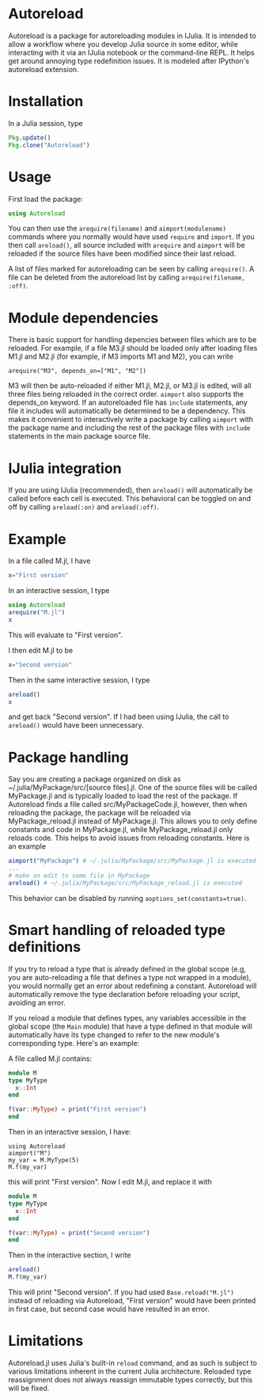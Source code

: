 Autoreload
===============

Autoreload is a package for autoreloading modules in IJulia. It is intended to allow a workflow where you develop Julia source in some editor, while interacting with it via an IJulia notebook or the command-line REPL. It helps get around annoying type redefinition issues. It is modeled after IPython's autoreload extension.

Installation
=============
In a Julia session, type

```julia
Pkg.update()
Pkg.clone("Autoreload")
```

Usage
=======
First load the package:

```julia
using Autoreload
```

You can then use the ```arequire(filename)``` and ```aimport(modulename)``` commands where you normally would have used ```require``` and ```import```. If you then call ```areload()```, all source included with ```arequire``` and ```aimport``` will be reloaded if the source files have been modified since their last reload. 

A list of files marked for autoreloading can be seen by calling ```arequire()```. A file can be deleted from the autoreload list by calling ```arequire(filename, :off)```.

Module dependencies
====================
There is basic support for handling depencies between files which are to be reloaded. For example, if a file M3.jl should be loaded only after loading files M1.jl and M2.jl (for example, if M3 imports M1 and M2), you can write

```
arequire("M3", depends_on=["M1", "M2"])
```

M3 will then be auto-reloaded if either M1.jl, M2.jl, or M3.jl is edited, will all three files being reloaded in the correct order. ```aimport``` also supports the depends_on keyword. If an autoreloaded file has ```include``` statements, any file it includes will automatically be determined to be a dependency. This makes it convenient to interactively write a package by calling ```aimport``` with the package name and including the rest of the package files with ```include``` statements in the main package source file.


IJulia integration
===================
If you are using IJulia (recommended), then ```areload()``` will automatically be called before each cell is executed. This behavioral can be toggled on and off by calling ```areload(:on)``` and ```areload(:off)```.

Example
========
In a file called M.jl, I have

```julia
x="First version"
```

In an interactive session, I type

```julia
using Autoreload
arequire("M.jl")
x
```
This will evaluate to "First version".

I then edit M.jl to be

```julia
x="Second version"
```

Then in the same interactive session, I type

```julia
areload()
x
```

and get back "Second version". If I had been using IJulia, the call to ```areload()``` would have been unnecessary.

Package handling
==================
Say you are creating a package organized on disk as ~/.julia/MyPackage/src/[source files].jl. One of the source files will be called MyPackage.jl and is typically loaded to load the rest of the package. If Autoreload finds a file called src/MyPackageCode.jl, however, then when reloading the package, the package will be reloaded via MyPackage_reload.jl instead of MyPackage.jl. This allows you to only define constants and code in MyPackage.jl, while MyPackage_reload.jl only reloads code. This helps to avoid issues from reloading constants. Here is an example

```julia
aimport("MyPackage") # ~/.julia/MyPackage/src/MyPackage.jl is executed
...
# make an edit to some file in MyPackage
areload() # ~/.julia/MyPackage/src/MyPackage_reload.jl is executed 
```

This behavior can be disabled by running ```aoptions_set(constants=true)```.


Smart handling of reloaded type definitions
=============================================
If you try to reload a type that is already defined in the global scope (e.g, you are auto-reloading a file that defines a type not wrapped in a module), you would normally get an error about redefining a constant. Autoreload will automatically remove the type declaration before reloading your script, avoiding an error.


If you reload a module that defines  types, any variables accessible in the global scope (the ```Main``` module) that have a type defined in that module will automatically have its type changed to refer to the new module's corresponding type. Here's an example:

A file called M.jl contains:

```julia
module M
type MyType
  x::Int
end

f(var::MyType) = print("First version")
end
```

Then in an interactive session, I have:

```
using Autoreload
aimport("M")
my_var = M.MyType(5)
M.f(my_var)
```

this will print "First version". Now I edit M.jl, and replace it with

```julia
module M
type MyType
  x::Int
end

f(var::MyType) = print("Second version")
end
```

Then in the interactive section, I write

```julia
areload()
M.f(my_var)
```

This will print "Second version". If you had used ```Base.reload("M.jl")``` instead of reloading via Autoreload, "First version" would have been printed in first case, but second case would have resulted in an error.

Limitations
============
Autoreload.jl uses Julia's built-in ```reload``` command, and as such is subject to various limitations inherent in the current Julia architecture. Reloaded type reassignment does not always reassign immutable types correctly, but this will be fixed.
